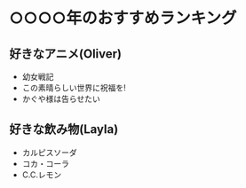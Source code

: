 # ○○○○年のおすすめランキング


## 好きなアニメ(Oliver)

- 幼女戦記
- この素晴らしい世界に祝福を!
- かぐや様は告らせたい


## 好きな飲み物(Layla)

- カルピスソーダ
- コカ・コーラ
- C.C.レモン


